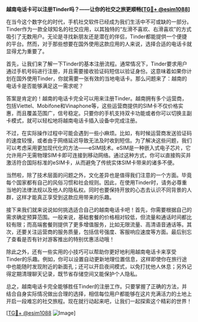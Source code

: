 **越南电话卡可以注册Tinder吗？——让你的社交之旅更顺畅[[TG💪+ @esim1088](https://t.me/s/esim1088)]**

在当今这个数字化的时代，手机社交软件已经成为我们生活中不可或缺的一部分。Tinder作为一款全球知名的社交应用，以其独特的“左滑不喜欢、右滑喜欢”的方式吸引了无数用户。无论是寻找新朋友还是潜在的伴侣，Tinder都能提供一个便捷的平台。然而，对于那些想要在国外使用这款应用的人来说，选择合适的电话卡就显得尤为重要了。

首先，让我们来了解一下Tinder的基本注册流程。通常情况下，Tinder要求用户通过手机号码进行注册，并且需要接收验证码短信以验证身份。这意味着如果你计划在国外使用Tinder，你就需要一张有效的当地电话卡。那么问题来了：越南的电话卡是否能够满足这一需求呢？

答案是肯定的！越南的电话卡完全可以用来注册Tinder。越南拥有多个运营商，包括Viettel、Mobifone和Vinaphone等，这些运营商提供的SIM卡不仅价格实惠，而且覆盖范围广，信号稳定。只要你的手机支持双卡功能或者你可以切换主副卡模式，就可以轻松地将越南电话卡插入设备中完成注册。

不过，在实际操作过程中可能会遇到一些小麻烦。比如，有时候运营商发送验证码的速度较慢，或者由于网络延迟导致无法及时收到短信。为了解决这些问题，我们可以考虑采用更加现代化的方法——eSIM技术。eSIM是一种嵌入式电子芯片，它允许用户无需物理SIM卡即可连接到移动网络。通过这种方式，你可以直接购买并激活符合国际标准的eSIM卡，从而避免了传统实体SIM卡带来的诸多不便。

当然啦，除了技术层面的问题之外，文化差异也是值得我们注意的一个方面。毕竟每个国家都有自己的风俗习惯和社会规则。因此，在使用Tinder时，请务必尊重当地的法律法规以及他人的隐私权。同时也要保持开放的心态去认识不同背景的人群，这样才能真正享受到这款应用带来的乐趣。

接下来我们就来说说如何挑选适合自己的越南电话卡吧！首先，你需要根据自己的需求确定预算范围。一般来说，基础套餐的价格相对较低，但流量和通话时间都比较有限；而高端套餐则提供了更多增值服务，比如无限流量、高清语音通话等。其次，还要关注运营商的服务质量，包括信号强度、客服响应速度等方面。最后别忘了查看是否有针对游客推出的特别优惠活动哦！

除此之外，还有一些实用的小技巧可以帮助你更好地利用越南电话卡来享受Tinder的乐趣。例如，你可以设置自动更新地理位置信息，这样即使你在旅行途中也能随时发现附近的新面孔；还可以开启夜间模式，以免打扰他人休息；另外记得定期清理聊天记录，既节省存储空间又能保护个人隐私。

总之，越南电话卡完全能够胜任Tinder的注册工作。只要掌握了正确的方法，并结合自身实际情况做出合理的选择，相信每位用户都能够在这片充满活力的土地上开启一段难忘的社交旅程。现在就行动起来吧，让我们一起探索这个精彩的世界！

[[TG💪+ @esim1088](https://t.me/s/esim1088) ![Image](https://i.postimg.cc/4NQfJmqS/Snipaste-2025-05-13-00-14-12.png)]